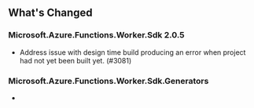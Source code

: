 ## What's Changed

<!-- Please add your release notes in the following format:
- My change description (#PR/#issue)
-->

### Microsoft.Azure.Functions.Worker.Sdk 2.0.5

- Address issue with design time build producing an error when project had not yet been built yet. (#3081)

### Microsoft.Azure.Functions.Worker.Sdk.Generators <version>

- <entry>
